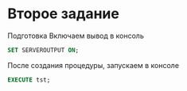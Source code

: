 # Второе задание

Подготовка
Включаем вывод в консоль
```sql
SET SERVEROUTPUT ON;
```
После создания процедуры, запускаем в консоле
```sql
EXECUTE tst;
```